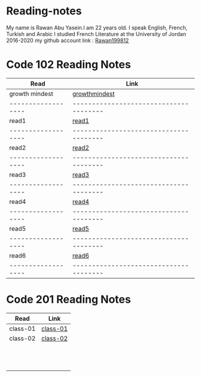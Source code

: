 # Reading-notes
My name is Rawan Abu Yasein.I am 22 years old.
I speak English, French, Turkish and Arabic
I studied French Literature at the University of Jordan 2016-2020
my github account link : [Rawan199812](http://github.com/Rawan199812)


# Code 102 Reading Notes



|     Read         |      Link                            |
|------------------|--------------------------------------|
|   growth mindest |[growthmindest](102/growthmindest.md) |
|------------------|--------------------------------------|
|    read1         |  [read1](102/read1.md)               |
|------------------|--------------------------------------|
|    read2         |  [read2](102/read2.md)               |
|------------------|--------------------------------------|
|    read3         |  [read3](102/read3.md)               |
|------------------|--------------------------------------|
|    read4         |  [read4](102/read4.md)               |
|------------------|--------------------------------------|
|    read5         |  [read5](102/read5.md)               |
|------------------|--------------------------------------|
|    read6         |  [read6](102/read6.md)               |
|------------------|--------------------------------------|






# Code 201 Reading Notes




| Read            |      Link               |
|-----------------|-------------------------|
|  class-01       | [class-01](201/class-01)|    
|  class-02       | [class-02](201/class-02)|
|                 |                         |
|                 |                         |
|                 |                         |
|                 |                         |
|                 |                         |
|                 |                         |
|                 |                         |    
|                 |                         |
|                 |                         |
|                 |                         |
|                 |                         |
|                 |                         |

